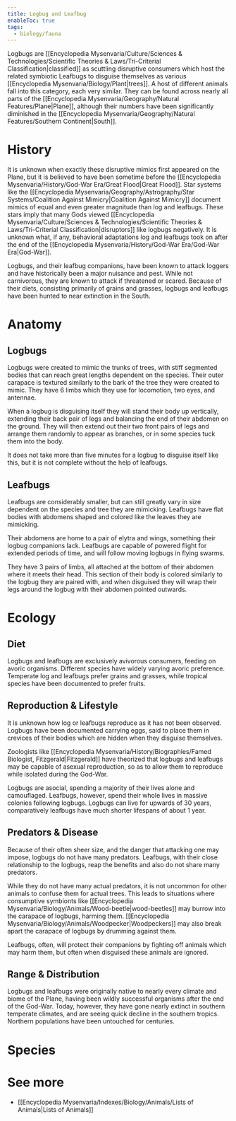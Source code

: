 ```yaml
---
title: Logbug and Leafbug
enableToc: true
tags:
  - biology/fauna
---
```


Logbugs are [[Encyclopedia Mysenvaria/Culture/Sciences & Technologies/Scientific Theories & Laws/Tri-Criterial Classification|classified]] as scuttling disruptive consumers which host the related symbiotic Leafbugs to disguise themselves as various [[Encyclopedia Mysenvaria/Biology/Plant|trees]]. A host of different animals fall into this category, each very similar. They can be found across nearly all parts of the [[Encyclopedia Mysenvaria/Geography/Natural Features/Plane|Plane]], although their numbers have been significantly diminished in the [[Encyclopedia Mysenvaria/Geography/Natural Features/Southern Continent|South]].
# History
It is unknown when exactly these disruptive mimics first appeared on the Plane, but it is believed to have been sometime before the [[Encyclopedia Mysenvaria/History/God-War Era/Great Flood|Great Flood]]. Star systems like the [[Encyclopedia Mysenvaria/Geography/Astrography/Star Systems/Coalition Against Mimicry|Coalition Against Mimicry]] document mimics of equal and even greater magnitude than log and leafbugs. These stars imply that many Gods viewed [[Encyclopedia Mysenvaria/Culture/Sciences & Technologies/Scientific Theories & Laws/Tri-Criterial Classification|disruptors]] like logbugs negatively. It is unknown what, if any, behavioral adaptations log and leafbugs took on after the end of the [[Encyclopedia Mysenvaria/History/God-War Era/God-War Era|God-War]].

Logbugs, and their leafbug companions, have been known to attack loggers and have historically been a major nuisance and pest. While not carnivorous, they are known to attack if threatened or scared. Because of their diets, consisting primarily of grains and grasses, logbugs and leafbugs have been hunted to near extinction in the South.
# Anatomy
## Logbugs
Logbugs were created to mimic the trunks of trees, with stiff segmented bodies that can reach great lengths dependent on the species. Their outer carapace is textured similarly to the bark of the tree they were created to mimic. They have 6 limbs which they use for locomotion, two eyes, and antennae.

When a logbug is disguising itself they will stand their body up vertically, extending their back pair of legs and balancing the end of their abdomen on the ground. They will then extend out their two front pairs of legs and arrange them randomly to appear as branches, or in some species tuck them into the body.

It does not take more than five minutes for a logbug to disguise itself like this, but it is not complete without the help of leafbugs.
## Leafbugs
Leafbugs are considerably smaller, but can still greatly vary in size dependent on the species and tree they are mimicking. Leafbugs have flat bodies with abdomens shaped and colored like the leaves they are mimicking. 

Their abdomens are home to a pair of elytra and wings, something their logbug companions lack. Leafbugs are capable of powered flight for extended periods of time, and will follow moving logbugs in flying swarms.

They have 3 pairs of limbs, all attached at the bottom of their abdomen where it meets their head. This section of their body is colored similarly to the logbug they are paired with, and when disguised they will wrap their legs around the logbug with their abdomen pointed outwards.
# Ecology
## Diet
Logbugs and leafbugs are exclusively avivorous consumers, feeding on avoric organisms. Different species have widely varying avoric preference. Temperate log and leafbugs prefer grains and grasses, while tropical species have been documented to prefer fruits.
## Reproduction & Lifestyle
It is unknown how log or leafbugs reproduce as it has not been observed. Logbugs have been documented carrying eggs, said to place them in crevices of their bodies which are hidden when they disguise themselves.

Zoologists like [[Encyclopedia Mysenvaria/History/Biographies/Famed Biologist, Fitzgerald|Fitzgerald]] have theorized that logbugs and leafbugs may be capable of asexual reproduction, so as to allow them to reproduce while isolated during the God-War.

Logbugs are asocial, spending a majority of their lives alone and camouflaged. Leafbugs, however, spend their whole lives in massive colonies following logbugs. Logbugs can live for upwards of 30 years, comparatively leafbugs have much shorter lifespans of about 1 year.
## Predators & Disease
Because of their often sheer size, and the danger that attacking one may impose, logbugs do not have many predators. Leafbugs, with their close relationship to the logbugs, reap the benefits and also do not share many predators.

While they do not have many actual predators, it is not uncommon for other animals to confuse them for actual trees. This leads to situations where consumptive symbionts like [[Encyclopedia Mysenvaria/Biology/Animals/Wood-beetle|wood-beetles]] may burrow into the carapace of logbugs, harming them. [[Encyclopedia Mysenvaria/Biology/Animals/Woodpecker|Woodpeckers]] may also break apart the carapace of logbugs by drumming against them.

Leafbugs, often, will protect their companions by fighting off animals which may harm them, but often when disguised these animals are ignored.
## Range & Distribution
Logbugs and leafbugs were originally native to nearly every climate and biome of the Plane, having been wildly successful organisms after the end of the God-War. Today, however, they have gone nearly extinct in southern temperate climates, and are seeing quick decline in the southern tropics. Northern populations have been untouched for centuries.
# Species

# See more
- [[Encyclopedia Mysenvaria/Indexes/Biology/Animals/Lists of Animals|Lists of Animals]]